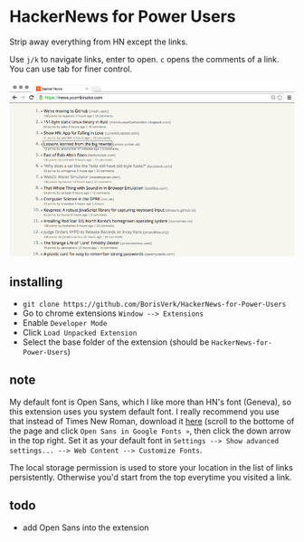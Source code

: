# HackerNews for Power Users #

Strip away everything from HN except the links.

Use `j/k` to navigate links, enter to open. `c` opens the comments of a link. You can use tab for finer control.

![Screenshot](img/screenshot.png)

## installing ##

- `git clone https://github.com/BorisVerk/HackerNews-for-Power-Users`
- Go to chrome extensions `Window --> Extensions`
- Enable `Developer Mode`
- Click `Load Unpacked Extension`
- Select the base folder of the extension (should be `HackerNews-for-Power-Users`)

## note ##

My default font is Open Sans, which I like more than HN's font (Geneva), so this extension uses you system default font. I really recommend you use that instead of Times New Roman, download it [here](http://www.google.com/fonts/specimen/Open+Sans) (scroll to the bottome of the page and click `Open Sans in Google Fonts »`, then click the down arrow in the top right. Set it as your default font in `Settings --> Show advanced settings... --> Web Content --> Customize Fonts`.

The local storage permission is used to store your location in the list of links persistently. Otherwise you'd start from the top everytime you visited a link.

## todo ##

- add Open Sans into the extension
